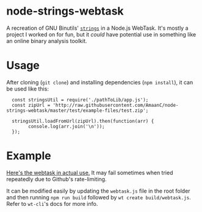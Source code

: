# node-strings-webtask
A recreation of GNU Binutils' [`strings`](https://en.wikipedia.org/wiki/Strings_(Unix)) in a Node.js WebTask.
It's mostly a project I worked on for fun, but it _could_ have potential use in something like an online
binary analysis toolkit.

# Usage

After cloning (`git clone`) and installing dependencies (`npm install`), it can be used like this:

      const stringsUtil = require('./pathToLib/app.js');
      const zipUrl = 'http://raw.githubusercontent.com/AmaanC/node-strings-webtask/master/test/example-files/test.zip';
      
      stringsUtil.loadFromUrl(zipUrl).then(function(arr) {
            console.log(arr.join('\n'));
      });



# Example

[Here's the webtask in actual use.](https://webtask.it.auth0.com/api/run/wt-amaan_cheval-gmail_com-0/webtask?webtask_no_cache=1&url=https://raw.githubusercontent.com/AmaanC/node-strings-webtask/master/test/example-files/helloWorld) It may fail sometimes when tried repeatedly due to Github's rate-limiting.

It can be modified easily by updating the `webtask.js` file in the root folder
and then running `npm run build` followed by `wt create build/webtask.js`.
Refer to `wt-cli`'s docs for more info.
